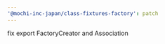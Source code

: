 ```yaml
---
'@mochi-inc-japan/class-fixtures-factory': patch
---
```


fix export FactoryCreator and Association
